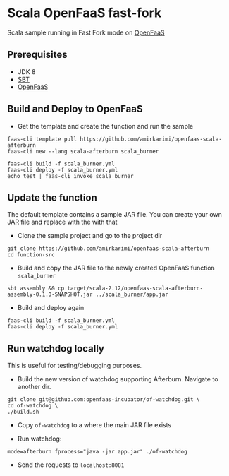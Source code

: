 # Scala OpenFaaS fast-fork

Scala sample running in Fast Fork mode on [OpenFaaS](openfaas.com)

## Prerequisites

* JDK 8
* [SBT](http://www.scala-sbt.org/download.html)
* [OpenFaaS](https://github.com/openfaas/faas#get-started-with-openfaas)

## Build and Deploy to OpenFaaS

* Get the template and create the function and run the sample

```
faas-cli template pull https://github.com/amirkarimi/openfaas-scala-afterburn
faas-cli new --lang scala-afterburn scala_burner

faas-cli build -f scala_burner.yml
faas-cli deploy -f scala_burner.yml
echo test | faas-cli invoke scala_burner
```

## Update the function

The default template contains a sample JAR file. You can create your own JAR file and replace with the with that

* Clone the sample project and go to the project dir

```
git clone https://github.com/amirkarimi/openfaas-scala-afterburn
cd function-src
```

* Build and copy the JAR file to the newly created OpenFaaS function `scala_burner`
```
sbt assembly && cp target/scala-2.12/openfaas-scala-afterburn-assembly-0.1.0-SNAPSHOT.jar ../scala_burner/app.jar
```

* Build and deploy again

```
faas-cli build -f scala_burner.yml
faas-cli deploy -f scala_burner.yml
```

## Run watchdog locally

This is useful for testing/debugging purposes.

* Build the new version of watchdog supporting Afterburn. Navigate to another dir.

```
git clone git@github.com:openfaas-incubator/of-watchdog.git \
cd of-watchdog \
./build.sh
```

* Copy `of-watchdog` to a where the main JAR file exists

* Run watchdog:

```
mode=afterburn fprocess="java -jar app.jar" ./of-watchdog
```

* Send the requests to `localhost:8081`
